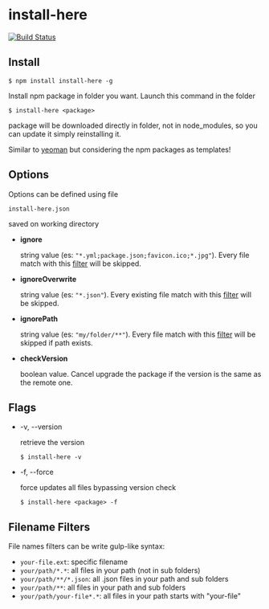# install-here
[![Build Status](https://travis-ci.org/leolmi/install-here.svg)](https://travis-ci.org/leolmi/install-here)

## Install
```
$ npm install install-here -g
``` 

Install npm package in folder you want. Launch this command in the folder 
```
$ install-here <package>
```
package will be downloaded directly in folder, not in node_modules, 
so you can update it simply reinstalling it.

Similar to [yeoman](http://yeoman.io/) but considering the npm packages as templates!

## Options
Options can be defined using file
```
install-here.json
```
saved on working directory

- **ignore**

    string value (es: `"*.yml;package.json;favicon.ico;*.jpg"`).
    Every file match with this [filter](#filename-filters) will be skipped.

- **ignoreOverwrite**

    string value (es: `"*.json"`).
    Every existing file match with this [filter](#filename-filters) will be skipped.

- **ignorePath**

    string value (es: `"my/folder/**"`).
    Every file match with this [filter](#filename-filters) will be skipped if path exists.

- **checkVersion**

    boolean value.
    Cancel upgrade the package if the version is the same as the remote one.

## Flags

- -v, --version

    retrieve the version
    ```
    $ install-here -v
    ```

- -f, --force

    force updates all files bypassing version check
    ```
    $ install-here <package> -f
    ```

## Filename Filters

File names filters can be write gulp-like syntax:
- `your-file.ext`: specific filename
- `your/path/*.*`: all files in your path (not in sub folders)
- `your/path/**/*.json`: all .json files in your path and sub folders
- `your/path/**`: all files in your path and sub folders
- `your/path/your-file*.*`: all files in your path starts with "your-file"  